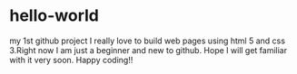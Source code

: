 # hello-world
my 1st github project
I really love to build web pages using html 5 and css 3.Right now I am just a beginner and new to github.
Hope I will get familiar with it very soon.
Happy coding!!
